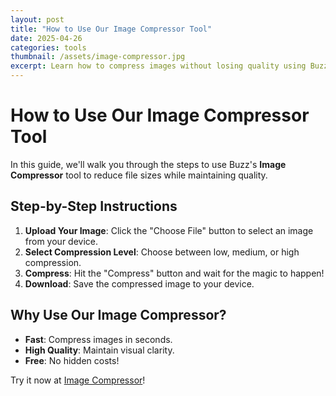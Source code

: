 ```yaml
---
layout: post
title: "How to Use Our Image Compressor Tool"
date: 2025-04-26
categories: tools
thumbnail: /assets/image-compressor.jpg
excerpt: Learn how to compress images without losing quality using Buzz's Image Compressor tool.
---
```


# How to Use Our Image Compressor Tool

In this guide, we'll walk you through the steps to use Buzz's **Image Compressor** tool to reduce file sizes while maintaining quality.

## Step-by-Step Instructions

1. **Upload Your Image**: Click the "Choose File" button to select an image from your device.
2. **Select Compression Level**: Choose between low, medium, or high compression.
3. **Compress**: Hit the "Compress" button and wait for the magic to happen!
4. **Download**: Save the compressed image to your device.

## Why Use Our Image Compressor?

- **Fast**: Compress images in seconds.
- **High Quality**: Maintain visual clarity.
- **Free**: No hidden costs!

Try it now at [Image Compressor](/tools/image-compressor)!